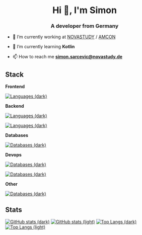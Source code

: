 <h1 align="center">Hi 👋, I'm Simon</h1>
<h3 align="center">A developer from Germany</h3>

- 🔭 I’m currently working at [NOVASTUDY](https://novastudy.de) / [AMCON](https://amcon.de)

- 🌱 I’m currently learning **Kotlin**

- 📫 How to reach me **simon.sarcevic@novastudy.de**

<p align="left">
</p>

## Stack

**Frontend**

[![Languages (dark)](https://skillicons.dev/icons?i=html,css,angular,react,=3&theme=dark#gh-dark-mode-only)]()


**Backend**

[![Languages (dark)](https://skillicons.dev/icons?i=cs,java,nodejs,=3&theme=dark#gh-dark-mode-only)]()

[![Languages (dark)](https://skillicons.dev/icons?i=js,ts,php,=3&theme=dark#gh-dark-mode-only)]()


**Databases**

[![Databases (dark)](https://skillicons.dev/icons?i=sqlite,mysql,=3&theme=dark#gh-dark-mode-only)]()


**Devops**

[![Databases (dark)](https://skillicons.dev/icons?i=aws,netlify,docker,=3&theme=dark#gh-dark-mode-only)]()

[![Databases (dark)](https://skillicons.dev/icons?i=jenkins,bash,bitbucket,=3&theme=dark#gh-dark-mode-only)]()


**Other**

[![Databases (dark)](https://skillicons.dev/icons?i=linux,git,kali,=3&theme=dark#gh-dark-mode-only)]()


## Stats

[![GitHub stats (dark)](https://github-readme-stats.vercel.app/api?username=simonsarcevic&hide=stars&hide_title=true&show_icons=true&theme=catppuccin_mocha&border_radius=8.0&line_height=24#gh-dark-mode-only)](https://github.com/anuraghazra/github-readme-stats#gh-dark-mode-only)
[![GitHub stats (light)](https://github-readme-stats.vercel.app/api?username=simonsarcevic&hide=stars&hide_title=true&show_icons=true&rank_icon=default&theme=catppuccin_latte&border_radius=8.0&line_height=24#gh-light-mode-only)](https://github.com/anuraghazra/github-readme-stats#gh-light-mode-only)
[![Top Langs (dark)](https://github-readme-stats.vercel.app/api/top-langs/?username=simonsarcevic&size_weight=0.5&count_weight=0.5&layout=compact&hide_title=true&exclude_repo=CommunityForum,CommunityForum-Backend&theme=catppuccin_mocha&border_radius=8.0#gh-dark-mode-only)](https://github.com/anuraghazra/github-readme-stats#gh-dark-mode-only)
[![Top Langs (light)](https://github-readme-stats.vercel.app/api/top-langs/?username=simonsarcevic&size_weight=0.5&count_weight=0.5&layout=compact&hide_title=true&exclude_repo=CommunityForum,CommunityForum-Backend&theme=catppuccin_latte&border_radius=8.0#gh-light-mode-only)](https://github.com/anuraghazra/github-readme-stats#gh-light-mode-only)

